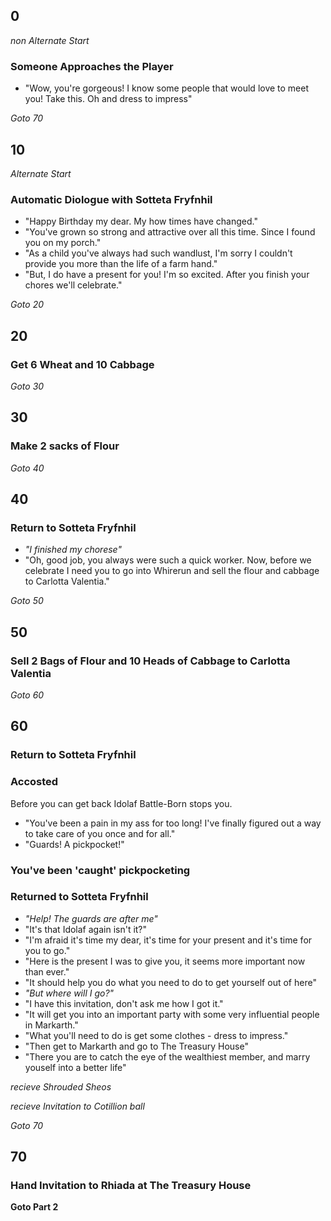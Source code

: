 ## 0
_non Alternate Start_
### Someone Approaches the Player
- "Wow, you're gorgeous!  I know some people that would love to meet you!  Take this.  Oh and dress to impress"

_Goto 70_

## 10
_Alternate Start_
### Automatic Diologue with Sotteta Fryfnhil
- "Happy Birthday my dear.  My how times have changed."
- "You've grown so strong and attractive over all this time.  Since I found you on my porch."
- "As a child you've always had such wandlust, I'm sorry I couldn't provide you more than the life of a farm hand."
- "But, I do have a present for you!  I'm so excited.  After you finish your chores we'll celebrate."

_Goto 20_

## 20
### Get 6 Wheat and 10 Cabbage

_Goto 30_

## 30
### Make 2 sacks of Flour

_Goto 40_

## 40
### Return to Sotteta Fryfnhil
- _"I finished my chorese"_
- "Oh, good job, you always were such a quick worker.  Now, before we celebrate I need you to go into Whirerun and sell the flour and cabbage to Carlotta Valentia."

_Goto 50_

## 50
### Sell 2 Bags of Flour and 10 Heads of Cabbage to Carlotta Valentia
_Goto 60_

## 60
### Return to Sotteta Fryfnhil
### Accosted
Before you can get back Idolaf Battle-Born stops you.
- "You've been a pain in my ass for too long!  I've finally figured out a way to take care of you once and for all."
- "Guards! A pickpocket!"
### You've been 'caught' pickpocketing
### Returned to Sotteta Fryfnhil
- _"Help!  The guards are after me"_
- "It's that Idolaf again isn't it?"
- "I'm afraid it's time my dear, it's time for your present and it's time for you to go."
- "Here is the present I was to give you, it seems more important now than ever."
- "It should help you do what you need to do to get yourself out of here"
- _"But where will I go?"_
- "I have this invitation, don't ask me how I got it."
- "It will get you into an important party with some very influential people in Markarth."
- "What you'll need to do is get some clothes - dress to impress."
- "Then get to Markarth and go to The Treasury House"
- "There you are to catch the eye of the wealthiest member, and marry youself into a better life"

_recieve Shrouded Sheos_

_recieve Invitation to Cotillion ball_

_Goto 70_

## 70
### Hand Invitation to Rhiada at The Treasury House

__Goto Part 2__
